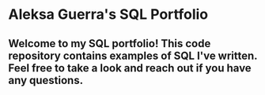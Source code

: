 # Aleksa Guerra's SQL Portfolio

## Welcome to my SQL portfolio! This code repository contains examples of SQL I've written. Feel free to take a look and reach out if you have any questions.
